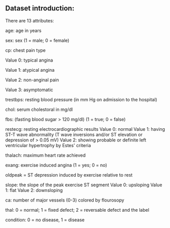 ## Dataset introduction:

There are 13 attributes:

age: age in years

sex: sex (1 = male; 0 = female)

cp: chest pain type

Value 0: typical angina

Value 1: atypical angina

Value 2: non-anginal pain

Value 3: asymptomatic

trestbps: resting blood pressure (in mm Hg on admission to the hospital)

chol: serum cholestoral in mg/dl

fbs: (fasting blood sugar > 120 mg/dl) (1 = true; 0 = false)

restecg: resting electrocardiographic results
Value 0: normal
Value 1: having ST-T wave abnormality (T wave inversions and/or ST elevation or depression of > 0.05 mV)
Value 2: showing probable or definite left ventricular hypertrophy by Estes' criteria

thalach: maximum heart rate achieved

exang: exercise induced angina (1 = yes; 0 = no)

oldpeak = ST depression induced by exercise relative to rest

slope: the slope of the peak exercise ST segment
Value 0: upsloping
Value 1: flat
Value 2: downsloping

ca: number of major vessels (0-3) colored by flourosopy

thal: 0 = normal; 1 = fixed defect; 2 = reversable defect and the label

condition: 0 = no disease, 1 = disease
